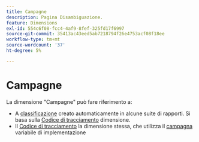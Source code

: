 ```yaml
---
title: Campagne
description: Pagina Disambiguazione.
feature: Dimensions
exl-id: 554c6f08-fcc4-4af9-8fef-325fd17f6997
source-git-commit: 35413ac43eed5ab7218794f26e4753acf08f18ee
workflow-type: tm+mt
source-wordcount: '37'
ht-degree: 5%

---
```


# Campagne

La dimensione &quot;Campagne&quot; può fare riferimento a:

* A [classificazione](../classifications/c-classifications.md) creato automaticamente in alcune suite di rapporti. Si basa sulla [Codice di tracciamento](tracking-code.md) dimensione.
* Il [Codice di tracciamento](tracking-code.md) la dimensione stessa, che utilizza il [campagna](/help/implement/vars/page-vars/campaign.md) variabile di implementazione
